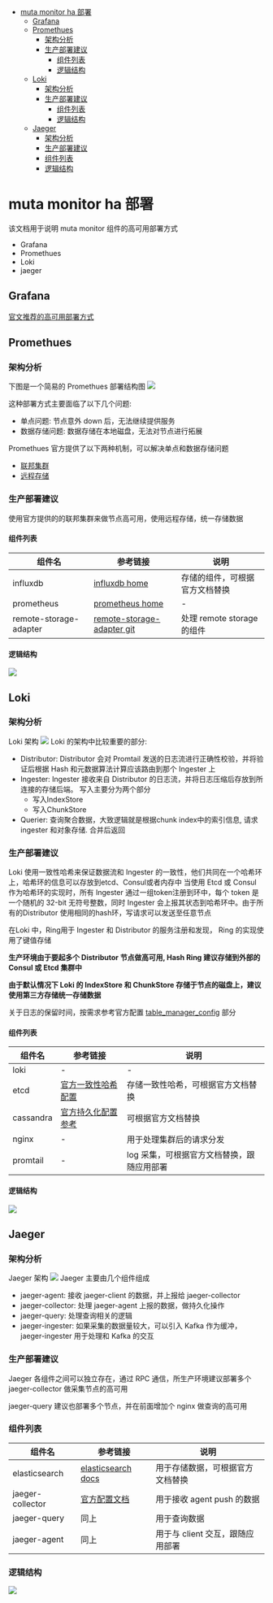 

<!-- TOC -->
- [muta monitor ha 部署](#muta-monitor-ha-部署)
  - [Grafana](#grafana)
  - [Promethues](#promethues)
    - [架构分析](#架构分析)
    - [生产部署建议](#生产部署建议)
      - [组件列表](#组件列表)
      - [逻辑结构](#逻辑结构)
  - [Loki](#loki)
    - [架构分析](#架构分析-1)
    - [生产部署建议](#生产部署建议-1)
      - [组件列表](#组件列表-1)
      - [逻辑结构](#逻辑结构-1)
  - [Jaeger](#jaeger)
    - [架构分析](#架构分析-2)
    - [生产部署建议](#生产部署建议-2)
    - [组件列表](#组件列表-2)
    - [逻辑结构](#逻辑结构-2)

# muta monitor ha 部署
该文档用于说明 muta monitor 组件的高可用部署方式
- Grafana
- Promethues
- Loki
- jaeger

## Grafana
[官文推荐的高可用部署方式](https://grafana.com/docs/grafana/latest/tutorials/ha_setup/)


## Promethues

### 架构分析
下图是一个简易的 Promethues 部署结构图
![](./asset/promethues.png)

这种部署方式主要面临了以下几个问题:
- 单点问题: 节点意外 down 后，无法继续提供服务
- 数据存储问题: 数据存储在本地磁盘，无法对节点进行拓展


Promethues 官方提供了以下两种机制，可以解决单点和数据存储问题
- [联邦集群](https://prometheus.io/docs/prometheus/latest/federation/)
- [远程存储](https://prometheus.io/docs/prometheus/latest/storage/)


### 生产部署建议
使用官方提供的的联邦集群来做节点高可用，使用远程存储，统一存储数据

#### 组件列表
| 组件名 | 参考链接 | 说明 |
| --- | --- | --- |
| influxdb | [influxdb home](https://docs.influxdata.com/influxdb/v1.8/administration/config/) | 存储的组件，可根据官方文档替换 | 
| prometheus | [prometheus home](https://prometheus.io/docs/prometheus/latest/federation/ ) | - |
| remote-storage-adapter | [remote-storage-adapter git](https://github.com/prometheus/prometheus/blob/master/documentation/examples/remote_storage/remote_storage_adapter/README.md) | 处理 remote storage 的组件 |

#### 逻辑结构
![](./asset/ha-promethues.png)


## Loki
### 架构分析
Loki 架构
![](./asset/loki.png)
Loki 的架构中比较重要的部分:
- Distributor: Distributor 会对 Promtail 发送的日志流进行正确性校验，并将验证后根据 Hash 和元数据算法计算应该路由到那个 Ingester 上
- Ingester: Ingester 接收来自 Distributor 的日志流，并将日志压缩后存放到所连接的存储后端。 写入主要分为两个部分
  - 写入IndexStore
  - 写入ChunkStore
- Querier: 查询聚合数据，大致逻辑就是根据chunk index中的索引信息, 请求 ingester 和对象存储. 合并后返回


### 生产部署建议
Loki 使用一致性哈希来保证数据流和 Ingester 的一致性，他们共同在一个哈希环上，哈希环的信息可以存放到etcd、Consul或者内存中 当使用 Etcd 或 Consul 作为哈希环的实现时，所有 Ingester 通过一组token注册到环中，每个 token 是一个随机的 32-bit 无符号整数，同时 Ingester 会上报其状态到哈希环中。由于所有的Distributor 使用相同的hash环，写请求可以发送至任意节点

在Loki 中，Ring用于 Ingester 和 Distributor 的服务注册和发现， Ring 的实现使用了键值存储

**生产环境由于要起多个 Distributor 节点做高可用, Hash Ring 建议存储到外部的 Consul 或 Etcd 集群中**

**由于默认情况下 Loki 的 IndexStore 和 ChunkStore 存储于节点的磁盘上，建议使用第三方存储统一存储数据**

关于日志的保留时间，按需求参考官方配置 [table_manager_config](https://grafana.com/docs/loki/latest/configuration/#table_manager_config) 部分


#### 组件列表
| 组件名 | 参考链接 | 说明 |
| --- | --- | --- |
| loki | - | - |
| etcd | [官方一致性哈希配置](https://grafana.com/docs/loki/latest/configuration/) | 存储一致性哈希，可根据官方文档替换 |
| cassandra | [官方持久化配置参考](https://grafana.com/docs/loki/latest/storage/) | 可根据官方文档替换 |
| nginx | - | 用于处理集群后的请求分发 |
| promtail | - | log 采集，可根据官方文档替换，跟随应用部署 |

#### 逻辑结构
![](./asset/ha-loki.png)



## Jaeger
### 架构分析
Jaeger 架构
![](./asset/jaeger.png)
Jaeger 主要由几个组件组成
- jaeger-agent: 接收 jaeger-client 的数据，并上报给 jaeger-collector
- jaeger-collector: 处理 jaeger-agent 上报的数据，做持久化操作
- jaeger-query: 处理查询相关的逻辑      
- jaeger-ingester: 如果采集的数据量较大，可以引入 Kafka 作为缓冲，jaeger-ingester 用于处理和 Kafka 的交互


### 生产部署建议
Jaeger 各组件之间可以独立存在，通过 RPC 通信，所生产环境建议部署多个 jaeger-collector 做采集节点的高可用

jaeger-query 建议也部署多个节点，并在前面增加个 nginx 做查询的高可用

### 组件列表
| 组件名 | 参考链接 | 说明 |
| --- | --- | --- |
| elasticsearch | [elasticsearch docs](https://www.elastic.co/guide/en/elasticsearch/reference/current/index.html) | 用于存储数据，可根据官方文档替换 |
| jaeger-collector | [官方配置文档](https://www.jaegertracing.io/docs/1.18/cli/) | 用于接收 agent push 的数据 |
| jaeger-query | 同上 | 用于查询数据 |
| jaeger-agent | 同上 | 用于与 client 交互，跟随应用部署 |


### 逻辑结构
![](./asset/ha-jaeger.png)
